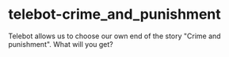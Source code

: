 # telebot-crime_and_punishment
Telebot allows us to choose our own end of the story "Crime and punishment". What will you get?
